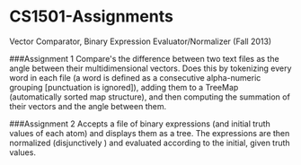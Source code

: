 CS1501-Assignments
==================

Vector Comparator, Binary Expression Evaluator/Normalizer (Fall 2013)

###Assignment 1
Compare's the difference between two text files as the angle between their multidimensional vectors. 
Does this by tokenizing every word in each file (a word is defined as a consecutive alpha-numeric grouping 
[punctuation is ignored]), adding them to a TreeMap (automatically sorted map structure), 
and then computing the summation of their vectors and the angle between them.

###Assignment 2
Accepts a file of binary expressions (and initial truth values of each atom) and displays them as a tree. 
The expressions are then normalized (disjunctively ) and evaluated according to the initial, given truth values. 
